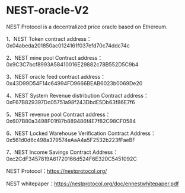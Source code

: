 # NEST-oracle-V2
NEST Protocol is a decentralized price oracle based on Ethereum.

1、NEST Token contract address：
0x04abeda201850ac0124161f037efd70c74ddc74c

2、NEST mine pool Contract address：
0x9C3C7bcf8993A58410016E29882c78B552D5C9b4

3、NEST oracle feed contract address：
0x43D99D54F14c64994FD9666BEAB6023b0069De20

4、NEST System Revenue distribution Contract address：
0xF67B829397Dc05751a98f243DbdE5Db63f86E7f6

5、NEST revenue pool Contract address：
0x607B80a3498F01f87b889486f4E7f82C98CF0584

6、NEST Locked Warehouse Verification Contract Address：
0x561d0d6c498a379574eAaA4a5F2532b223fFaeBF

7、NEST Income Savings Contract Address：
0xc2CdF3457819A61720166d524F6E320C5451092C

NEST Protocol：https://nestprotocol.org/

NEST whitepaper：https://nestprotocol.org/doc/ennestwhitepaper.pdf
